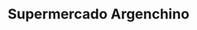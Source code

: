 ---
title: "Supermercado Argenchino"
url: /san-antonio-de-padua/supermercado-argenchino/
shop: Supermarkt
---